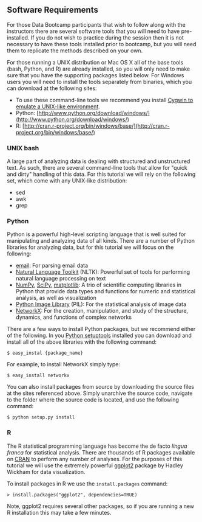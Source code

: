 ## Software Requirements ##

For those Data Bootcamp participants that wish to follow along with the instructors there are several software tools that you will need to have pre-installed.  If you do not wish to practice during the session then it is not necessary to have these tools installed prior to bootcamp, but you will need them to replicate the methods described on your own.

For those running a UNIX distribution or Mac OS X all of the base tools (bash, Python, and R) are already installed, so you will only need to make sure that you have the supporting packages listed below.  For Windows users you will need to install the tools separately from binaries, which you can download at the following sites:

 - To use these command-line tools we recommend you install [Cygwin to emulate a UNIX-like environment](http://www.cygwin.com/).
 - Python: [http://www.python.org/download/windows/](http://www.python.org/download/windows/)
 - R: [http://cran.r-project.org/bin/windows/base/](http://cran.r-project.org/bin/windows/base/)

### UNIX bash ###

A large part of analyzing data is dealing with structured and unstructured text.  As such, there are several command-line tools that allow for "quick and dirty" handling of this data.  For this tutorial we will rely on the following set, which come with any UNIX-like distribution:

 - sed
 - awk
 - grep

### Python ###

Python is a powerful high-level scripting language that is well suited for manipulating and analyzing data of all kinds.  There are a number of Python libraries for analyzing data, but for this tutorial we will focus on the following:

 - [email](http://docs.python.org/library/email.parser.html): For parsing email data
 - [Natural Language Toolkit](http://www.nltk.org/download) (NLTK):  Powerful set of tools for performing natural language processing on text
 - [NumPy](http://numpy.scipy.org/), [SciPy](http://www.scipy.org/), [matplotlib](http://matplotlib.sourceforge.net/): A trio of scientific computing libraries in Python that provide data types and functions for numeric and statistical analysis, as well as visualization
 - [Python Image Library](http://pypi.python.org/pypi/PIL) (PIL): For the statistical analysis of image data
 - [NetworkX](http://networkx.lanl.gov/): For the creation, manipulation, and study of the structure, dynamics, and functions of complex networks
 
There are a few ways to install Python packages, but we recommend either of the following.  In you [Python setuptools](http://pypi.python.org/pypi/setuptools) installed you can download and install all of the above libraries with the following command:

    $ easy_instal {package_name}
    
For example, to install NetworkX simply type:

    $ easy_install networkx
    
You can also install packages from source by downloading the source files at the sites referenced above.  Simply unarchive the source code, navigate to the folder where the source code is located, and use the following command:

    $ python setup.py install
 
### R ###

The R statistical programming language has become the de facto *lingua franca* for statistical analysis.  There are thousands of R packages available on [CRAN](http://cran.r-project.org/) to perform any number of analyses.  For the purposes of this tutorial we will use the extremely powerful [ggplot2](http://had.co.nz/ggplot2/) package by Hadley Wickham for data visualization.

To install packages in R we use the ``install.packages`` command:

    > install.packages("ggplot2", dependencies=TRUE)
    
Note, ggplot2 requires several other packages, so if you are running a new R installation this may take a few minutes.
 